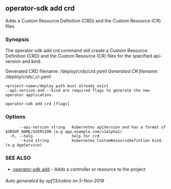 ## operator-sdk add crd

Adds a Custom Resource Definition (CRD) and the Custom Resource (CR) files

### Synopsis

The operator-sdk add crd command will create a Custom Resource Definition (CRD) and the Custom Resource (CR) files for the specified api-version and kind.

Generated CRD filename: <project-name>/deploy/crds/<full group>_<resource>_crd.yaml
Generated CR  filename: <project-name>/deploy/crds/<full group>_<version>_<kind>_cr.yaml

	<project-name>/deploy path must already exist
	--api-version and --kind are required flags to generate the new operator application.


```
operator-sdk add crd [flags]
```

### Options

```
      --api-version string   Kubernetes apiVersion and has a format of $GROUP_NAME/$VERSION (e.g app.example.com/v1alpha1)
  -h, --help                 help for crd
      --kind string          Kubernetes CustomResourceDefintion kind. (e.g AppService)
```

### SEE ALSO

* [operator-sdk add](operator-sdk_add.md)	 - Adds a controller or resource to the project

###### Auto generated by spf13/cobra on 5-Nov-2019
